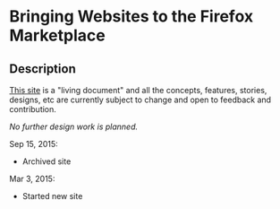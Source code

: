 # Bringing Websites to the Firefox Marketplace 

## Description
[This site][1] is a "living document" and all the concepts, features, stories, designs, etc are currently subject to change and open to feedback and contribution.

*No further design work is planned.*


Sep 15, 2015: 
* Archived site

Mar 3, 2015: 
* Started new site

 

[1]: http://marketplaceux.github.io/mow/ "Go to the project site"
[2]: https://github.com/MarketplaceUX/mow/issues "Go to Open Issues"

